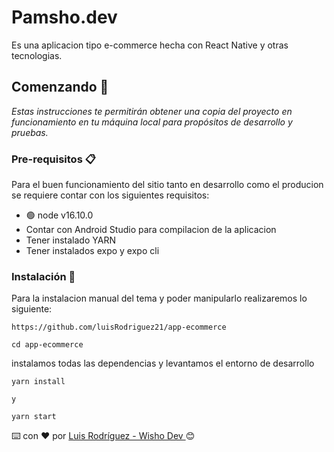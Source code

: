 # Pamsho.dev

Es una aplicacion tipo e-commerce hecha con React Native y otras tecnologias.


## Comenzando 🚀  

_Estas instrucciones te permitirán obtener una copia del proyecto en funcionamiento en tu máquina local para propósitos de desarrollo y pruebas._


### Pre-requisitos 📋

Para el buen funcionamiento del sitio tanto en desarrollo como el producion se requiere contar con los siguientes requisitos:
  - 🟢 node v16.10.0
  -  Contar con Android Studio para compilacion de la aplicacion
  - Tener instalado YARN
  - Tener instalados expo y expo cli


### Instalación 🔧


Para la instalacion manual del tema y poder manipularlo realizaremos lo siguiente:


```
https://github.com/luisRodriguez21/app-ecommerce
```


```
cd app-ecommerce
```

instalamos todas las dependencias y levantamos el entorno de desarrollo
```
yarn install

y 

yarn start
```


⌨️ con ❤️ por [Luis Rodríguez - Wisho Dev ](https://github.com/luisRodriguez21) 😊
